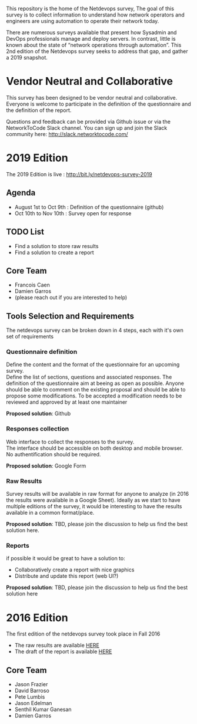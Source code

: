 
This repository is the home of the Netdevops survey, The goal of this survey is to collect information to understand how network operators and engineers are using automation to operate their network today. 

There are numerous surveys available that present how Sysadmin and DevOps professionals manage and deploy servers. In contrast, little is known about the state of “network operations through automation”. This 2nd edition of the Netdevops survey seeks to address that gap, and gather a 2019 snapshot.

# Vendor Neutral and Collaborative

This survey has been designed to be vendor neutral and collaborative. 
Everyone is welcome to participate in the definition of the questionnaire and the definition of the report.

Questions and feedback can be provided via Github issue or via the NetworkToCode Slack channel. 
You can sign up and join the Slack community here: http://slack.networktocode.com/

# 2019 Edition

The 2019 Edition is live : http://bit.ly/netdevops-survey-2019

## Agenda
* August 1st to Oct 9th : Definition of the questionnaire (github)
* Oct 10th to Nov 10th : Survey open for response

## TODO List
* Find a solution to store raw results
* Find a solution to create a report

## Core Team
* Francois Caen
* Damien Garros
* (please reach out if you are interested to help) 

## Tools Selection and Requirements
The netdevops survey can be broken down in 4 steps, each with it's own set of requirements

### Questionnaire definition
Define the content and the format of the questionnaire for an upcoming survey.  
Define the list of sections, questions and associated responses.
The definition of the questionnaire aim at beeing as open as possible. Anyone should be able to comment on the existing proposal and should be able to propose some modifications. 
To be accepted a modification needs to be reviewed and approved by at least one maintainer

**Proposed solution**: Github 

### Responses collection
Web interface to collect the responses to the survey.  
The interface should be accessible on both desktop and mobile browser.  
No authentification should be required.

**Proposed solution**: Google Form 

### Raw Results
Survey results will be available in raw format for anyone to analyze (in 2016 the results were available in a Google Sheet).
Ideally as we start to have multiple editions of the survey, it would be interesting to have the results available in a common format/place.

**Proposed solution**: TBD, please join the discussion to help us find the best solution here.

### Reports
if possible it would be great to have a solution to:
- Collaboratively create a report with nice graphics 
- Distribute and update this report (web UI?)

**Proposed solution**: TBD, please join the discussion to help us find the best solution here

# 2016 Edition

The first edition of the netdevops survey took place in Fall 2016
* The raw results are available [HERE](https://drive.google.com/open?id=19zpdswVSBI4Eel_vrphB5JwUjZ7MtV0LY6Ifz57tCFE)   
* The draft of the report is available [HERE](https://drive.google.com/open?id=1YLgCIo7DkRmHFog4teITOGmsC7KB7qQKdjkzsW2KlXs) 
 
## Core Team
- Jason Frazier
- David Barroso
- Pete Lumbis
- Jason Edelman
- Senthil Kumar Ganesan
- Damien Garros
